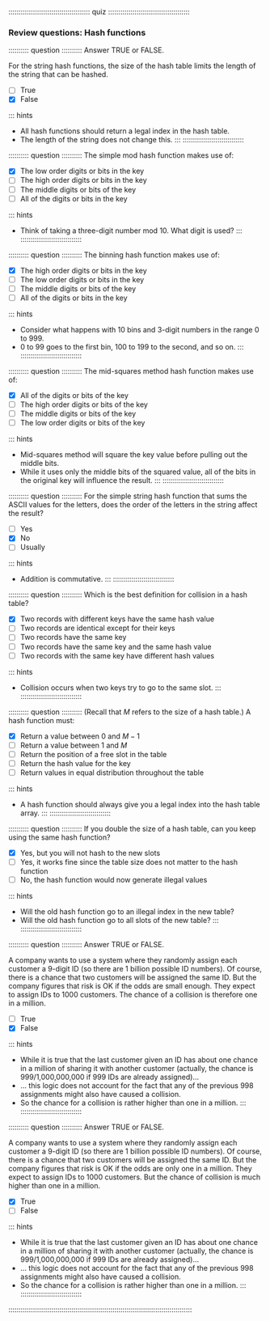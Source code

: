 
:::::::::::::::::::::::::::::::::::::::: quiz ::::::::::::::::::::::::::::::::::::::::
### Review questions: Hash functions


:::::::::: question ::::::::::
Answer TRUE or FALSE.

For the string hash functions, the size of
the hash table limits the length of the string that can be hashed.

- [ ] True
- [x] False

::: hints
- All hash functions should return a legal index in the hash table.
- The length of the string does not change this.
:::
::::::::::::::::::::::::::::::



:::::::::: question ::::::::::
The simple mod hash function makes use of:

- [x] The low order digits or bits in the key
- [ ] The high order digits or bits in the key
- [ ] The middle digits or bits of the key
- [ ] All of the digits or bits in the key

::: hints
- Think of taking a three-digit number mod 10. What digit is used?
:::
::::::::::::::::::::::::::::::



:::::::::: question ::::::::::
The binning hash function makes use of:

- [x] The high order digits or bits in the key
- [ ] The low order digits or bits in the key
- [ ] The middle digits or bits of the key
- [ ] All of the digits or bits in the key

::: hints
- Consider what happens with 10 bins and 3-digit numbers in the range 0 to 999.
- 0 to 99 goes to the first bin, 100 to 199 to the second, and so on.
:::
::::::::::::::::::::::::::::::



:::::::::: question ::::::::::
The mid-squares method hash function makes use of:

- [x] All of the digits or bits of the key
- [ ] The high order digits or bits of the key
- [ ] The middle digits or bits of the key
- [ ] The low order digits or bits of the key

::: hints
- Mid-squares method will square the key value before
pulling out the middle bits.
- While it uses only the middle bits of the squared value,
all of the bits in the original key will influence the result.
:::
::::::::::::::::::::::::::::::



:::::::::: question ::::::::::
For the simple string hash function that
sums the ASCII values for the letters, does the order of the
letters in the string affect the result?


- [ ] Yes
- [x] No
- [ ] Usually

::: hints
- Addition is commutative.
:::
::::::::::::::::::::::::::::::



:::::::::: question ::::::::::
Which is the best definition for collision in a hash table?

- [x] Two records with different keys have the same hash value
- [ ] Two records are identical except for their keys
- [ ] Two records have the same key
- [ ] Two records have the same key and the same hash value
- [ ] Two records with the same key have different hash values

::: hints
- Collision occurs when two keys try to go to the same slot.
:::
::::::::::::::::::::::::::::::



:::::::::: question ::::::::::
(Recall that $M$ refers to the size of a hash table.)
A hash function must:

- [x] Return a value between 0 and $M-1$
- [ ] Return a value between 1 and $M$
- [ ] Return the position of a free slot in the table
- [ ] Return the hash value for the key
- [ ] Return values in equal distribution throughout the table

::: hints
- A hash function should always give you a legal index into
the hash table array.
:::
::::::::::::::::::::::::::::::



:::::::::: question ::::::::::
If you double the size of a hash table,
can you keep using the same hash function?

- [x] Yes, but you will not hash to the new slots
- [ ] Yes, it works fine since the table size does not matter to the hash function
- [ ] No, the hash function would now generate illegal values

::: hints
- Will the old hash function go to an illegal index in the new table?
- Will the old hash function go to all slots of the new table?
:::
::::::::::::::::::::::::::::::



:::::::::: question ::::::::::
Answer TRUE or FALSE.

A company wants to use a system where they randomly assign
each customer a 9-digit ID (so there are 1 billion
possible ID numbers). Of course, there is a chance that two
customers will be assigned the same ID. But the company
figures that risk is OK if the odds are small enough. They
expect to assign IDs to 1000 customers. The chance of a
collision is therefore one in a million.

- [ ] True
- [x] False

::: hints
- While it is true that the last customer given an ID has
about one chance in a million of sharing it with another
customer (actually, the chance is 999/1,000,000,000 if 999 IDs
are already assigned)...
- ... this logic does not account for the fact that any of the
previous 998 assignments might also have caused a
collision.
- So the chance for a collision is rather higher than one in
a million.
:::
::::::::::::::::::::::::::::::



:::::::::: question ::::::::::
Answer TRUE or FALSE.

A company wants to use a system where they randomly assign
each customer a 9-digit ID (so there are 1 billion
possible ID numbers). Of course, there is a chance that two
customers will be assigned the same ID. But the company
figures that risk is OK if the odds are only one in a
million. They expect to assign IDs to 1000 customers.
But the chance of collision is much higher than one in a
million.

- [x] True
- [ ] False

::: hints
- While it is true that the last customer given an ID has
about one chance in a million of sharing it with another
customer (actually, the chance is 999/1,000,000,000 if 999 IDs
are already assigned)...
- ... this logic does not account for the fact that any of the
previous 998 assignments might also have caused a
collision.
- So the chance for a collision is rather higher than one in
a million.
:::
::::::::::::::::::::::::::::::

::::::::::::::::::::::::::::::::::::::::::::::::::::::::::::::::::::::::::::::::::::::::::

